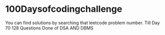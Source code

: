 # 100Daysofcodingchallenge

You can find solutions by searching that leetcode problem number.
Till Day 70 128 Questions Done of DSA AND DBMS
